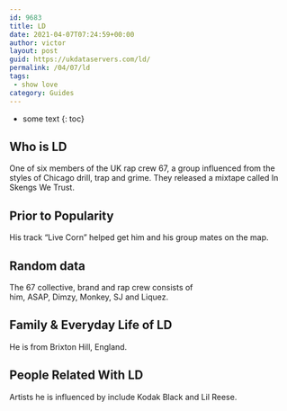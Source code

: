 ```yaml
---
id: 9683
title: LD
date: 2021-04-07T07:24:59+00:00
author: victor
layout: post
guid: https://ukdataservers.com/ld/
permalink: /04/07/ld
tags:
 - show love
category: Guides
---
```


* some text
{: toc}


## Who is LD



One of six members of the UK rap crew 67, a group influenced from the styles of Chicago drill, trap and grime. They released a mixtape called In Skengs We Trust.

                
                
                
## Prior to Popularity



His track &#8220;Live Corn&#8221; helped get him and his group mates on the map.

                
                
                
## Random data



The 67 collective, brand and rap crew consists of him, ASAP, Dimzy, Monkey, SJ and Liquez.

                
                
                
## Family & Everyday Life of LD



He is from Brixton Hill, England.

                
                
                
## People Related With LD



Artists he is influenced by include Kodak Black and Lil Reese.

                
              
            
          
          
          